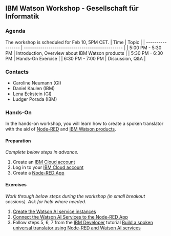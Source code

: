 ## IBM Watson Workshop - Gesellschaft für Informatik
### Agenda
The workshop is scheduled for Feb 10, 5PM CET.
| Time              | Topic                                            |
| ----------------- | ------------------------------------------------ |
| 5:00 PM - 5:30 PM | Introduction, Overview about IBM Watson products |
| 5:30 PM - 6:30 PM | Hands-On Exercise                                |
| 6:30 PM - 7:00 PM | Discussion, Q&A                                  |

### Contacts
- Caroline Neumann (GI)
- Daniel Kaulen (IBM)
- Lena Eckstein (GI)
- Ludger Porada (IBM)
  
### Hands-On
In the hands-on workshop, you will learn how to create a spoken translator with the aid of [Node-RED](https://nodered.org/) and [IBM Watson products](https://www.ibm.com/watson/products-services).

#### Preparation
*Complete below steps in advance.*
1. Create an [IBM Cloud account](https://cloud.ibm.com/registration)
1. Log in to your [IBM Cloud account](https://cloud.ibm.com/login)
3. Create a [Node-RED App](./node-red-cloud)


#### Exercises
*Work through below steps during the workshop (in small breakout sessions). Ask for help where needed.*
1. [Create the Watson AI service instances](./create-watson-services)
2. [Connect the Watson AI Services to the Node-RED App](./connect-watson-services)
3. Follow steps 5, 6, 7 from the [IBM Developer](https://developer.ibm.com/) tutorial [Build a spoken universal translator using Node-RED and Watson AI services](https://developer.ibm.com/technologies/artificial-intelligence/tutorials/build-universal-translator-nodered-watson-ai-services/)
